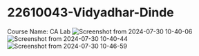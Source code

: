 # 22610043-Vidyadhar-Dinde

Course Name: CA Lab
![Screenshot from 2024-07-30 10-40-06](https://github.com/user-attachments/assets/8bdb0971-045c-49db-be9a-1520a1b15802)
![Screenshot from 2024-07-30 10-40-44](https://github.com/user-attachments/assets/e6c783a2-d0a8-411d-a4f6-a399c0f53816)
![Screenshot from 2024-07-30 10-46-59](https://github.com/user-attachments/assets/0fd67030-ab4a-4125-a50b-08cb69aeeb0a)



